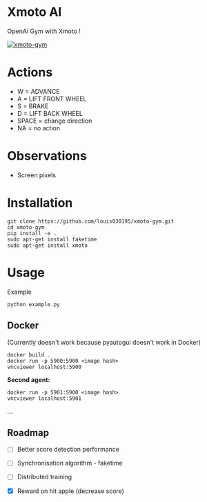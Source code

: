 # Xmoto AI

OpenAi Gym with Xmoto !

[![xmoto-gym](https://img.youtube.com/vi/GL6iTVeh19I/0.jpg)](https://www.youtube.com/watch?v=GL6iTVeh19I)


# Actions
 - W = ADVANCE
 - A = LIFT FRONT WHEEL
 - S = BRAKE
 - D = LIFT BACK WHEEL
 - SPACE = change direction
 - NA = no action

  # Observations
  - Screen pixels



# Installation

```
git clone https://github.com/louis030195/xmoto-gym.git
cd xmoto-gym
pip install -e .
sudo apt-get install faketime
sudo apt-get install xmoto
```

# Usage

Example

```
python example.py
```


## Docker
(Currently doesn't work because pyautogui doesn't work in Docker)
```
docker build .
docker run -p 5900:5900 <image hash>
vncviewer localhost:5900
```

**Second agent:**
```
docker run -p 5901:5900 <image hash>
vncviewer localhost:5901
```

...

## Roadmap
- [ ] Better score detection performance
- [ ] Synchronisation algorithm - faketime
- [ ] Distributed training
- [x] Reward on hit apple (decrease score)

